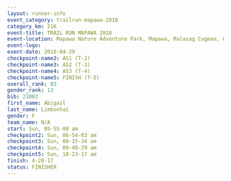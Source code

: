 ```yaml
---
layout: runner-info 
event_category: trailrun-mapawa-2018 
category_km: 21K 
event-title: TRAIL RUN MAPAWA 2018 
event-location: Mapawa Nature Adventure Park, Mapawa, Malasag Cugman, Cagayan de Oro Philippines 
event-logo: 
event-date: 2018-04-29 
checkpoint-name2: AS1 (T-2) 
checkpoint-name3: AS2 (T-3) 
checkpoint-name4: AS3 (T-4) 
checkpoint-name5: FINISH (T-5) 
overall_rank: 83
gender_rank: 13
bib: 21003
first_name: Abigail
last_name: Limbonhai
gender: F
team_name: N/A
start: Sun, 05-55-00 am
checkpoint2: Sun, 06-54-03 am
checkpoint3: Sun, 08-15-34 am
checkpoint4: Sun, 09-40-29 am
checkpoint5: Sun, 10-23-17 am
finish: 4-28-17
status: FINISHER
---
```

